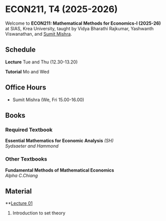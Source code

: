 # ECON211, T4 (2025-2026)

Welcome to **ECON211: Mathematical Methods for Economics-I (2025-26)** at SIAS, Krea University, taught by Vidya Bharathi Rajkumar, Yashwanth Viswanathan, and [Sumit Mishra](https://sumitrmishra.github.io).

## Schedule

**Lecture** Tue and Thu (12.30-13.20)

**Tutorial** Mo and Wed

## Office Hours

- Sumit Mishra (We, Fri 15.00-16.00)

## Books

### Required Textbook

**Essential Mathematics for Economic Analysis** *(SH)*
<br>*Sydsaeter and Hammond*


### Other Textbooks

**Fundamental Methods of Mathematical Economics**
<br>*Alpha C.Chiang*


## Material

**[Lecture 01](lecture-notes/Lecture01_Notes.pdf)

1. Introduction to set theory
